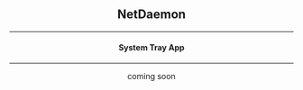 <br/>
<p align="center">
  <a href="https://github.com/theoneandonlyshadow/MaxTac">
  </a>
  <h2 align="center">NetDaemon</h2>
  <p align="center">
    <hr>
   <h4 align="center"> System Tray App </h3>
    <hr>
        <p align="center">coming soon</p>

  </p>
</p>
